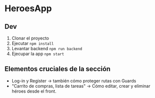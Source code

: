 # HeroesApp

## Dev

1. Clonar el proyecto
2. Ejecutar ```npm install```
3. Levantar backend ```npm run backend```
4. Ejecupar la app ```npm start```



## Elementos cruciales de la sección
* Log-in y Register -> también cómo proteger rutas con Guards
* "Carrito de compras, lista de tareas" -> Cómo editar, crear y eliminar héroes desde el front.

